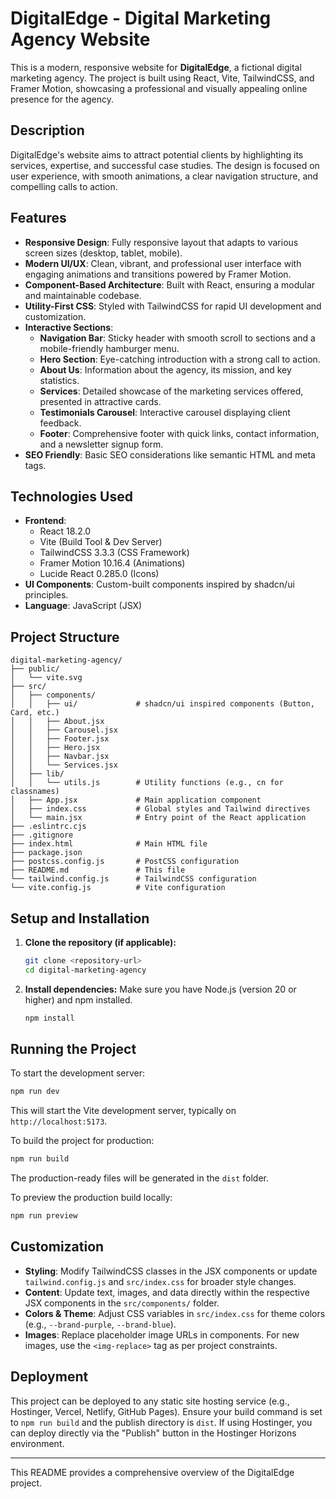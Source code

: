 # DigitalEdge - Digital Marketing Agency Website

This is a modern, responsive website for **DigitalEdge**, a fictional digital marketing agency. The project is built using React, Vite, TailwindCSS, and Framer Motion, showcasing a professional and visually appealing online presence for the agency.

## Description

DigitalEdge's website aims to attract potential clients by highlighting its services, expertise, and successful case studies. The design is focused on user experience, with smooth animations, a clear navigation structure, and compelling calls to action.

## Features

- **Responsive Design**: Fully responsive layout that adapts to various screen sizes (desktop, tablet, mobile).
- **Modern UI/UX**: Clean, vibrant, and professional user interface with engaging animations and transitions powered by Framer Motion.
- **Component-Based Architecture**: Built with React, ensuring a modular and maintainable codebase.
- **Utility-First CSS**: Styled with TailwindCSS for rapid UI development and customization.
- **Interactive Sections**:
    - **Navigation Bar**: Sticky header with smooth scroll to sections and a mobile-friendly hamburger menu.
    - **Hero Section**: Eye-catching introduction with a strong call to action.
    - **About Us**: Information about the agency, its mission, and key statistics.
    - **Services**: Detailed showcase of the marketing services offered, presented in attractive cards.
    - **Testimonials Carousel**: Interactive carousel displaying client feedback.
    - **Footer**: Comprehensive footer with quick links, contact information, and a newsletter signup form.
- **SEO Friendly**: Basic SEO considerations like semantic HTML and meta tags.

## Technologies Used

- **Frontend**:
    - React 18.2.0
    - Vite (Build Tool & Dev Server)
    - TailwindCSS 3.3.3 (CSS Framework)
    - Framer Motion 10.16.4 (Animations)
    - Lucide React 0.285.0 (Icons)
- **UI Components**: Custom-built components inspired by shadcn/ui principles.
- **Language**: JavaScript (JSX)

## Project Structure

```
digital-marketing-agency/
├── public/
│   └── vite.svg
├── src/
│   ├── components/
│   │   ├── ui/             # shadcn/ui inspired components (Button, Card, etc.)
│   │   ├── About.jsx
│   │   ├── Carousel.jsx
│   │   ├── Footer.jsx
│   │   ├── Hero.jsx
│   │   ├── Navbar.jsx
│   │   └── Services.jsx
│   ├── lib/
│   │   └── utils.js        # Utility functions (e.g., cn for classnames)
│   ├── App.jsx             # Main application component
│   ├── index.css           # Global styles and Tailwind directives
│   └── main.jsx            # Entry point of the React application
├── .eslintrc.cjs
├── .gitignore
├── index.html              # Main HTML file
├── package.json
├── postcss.config.js       # PostCSS configuration
├── README.md               # This file
└── tailwind.config.js      # TailwindCSS configuration
└── vite.config.js          # Vite configuration
```

## Setup and Installation

1.  **Clone the repository (if applicable):**
    ```bash
    git clone <repository-url>
    cd digital-marketing-agency
    ```

2.  **Install dependencies:**
    Make sure you have Node.js (version 20 or higher) and npm installed.
    ```bash
    npm install
    ```

## Running the Project

To start the development server:

```bash
npm run dev
```

This will start the Vite development server, typically on `http://localhost:5173`.

To build the project for production:

```bash
npm run build
```

The production-ready files will be generated in the `dist` folder.

To preview the production build locally:

```bash
npm run preview
```

## Customization

-   **Styling**: Modify TailwindCSS classes in the JSX components or update `tailwind.config.js` and `src/index.css` for broader style changes.
-   **Content**: Update text, images, and data directly within the respective JSX components in the `src/components/` folder.
-   **Colors & Theme**: Adjust CSS variables in `src/index.css` for theme colors (e.g., `--brand-purple`, `--brand-blue`).
-   **Images**: Replace placeholder image URLs in components. For new images, use the `<img-replace>` tag as per project constraints.

## Deployment

This project can be deployed to any static site hosting service (e.g., Hostinger, Vercel, Netlify, GitHub Pages). Ensure your build command is set to `npm run build` and the publish directory is `dist`.
If using Hostinger, you can deploy directly via the "Publish" button in the Hostinger Horizons environment.

---

This README provides a comprehensive overview of the DigitalEdge project.
